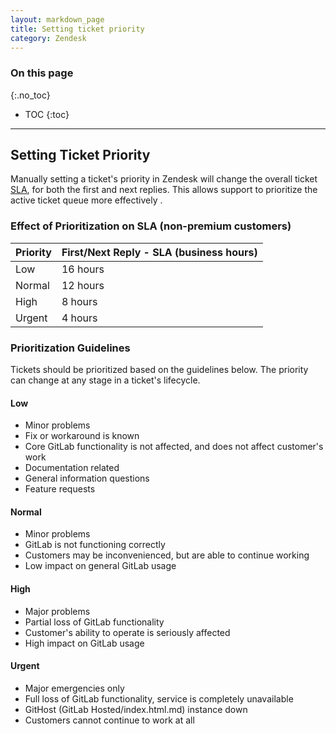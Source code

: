 ```yaml
---
layout: markdown_page
title: Setting ticket priority
category: Zendesk
---
```


### On this page
{:.no_toc}

- TOC
{:toc}

----

## Setting Ticket Priority

Manually setting a ticket's priority in Zendesk will change the overall ticket [SLA](https://github.com/daijapan/test/tree/master/support/support-engineering/prioritizing-tickets.html#sla), for both the first and next replies. This allows support to prioritize the active ticket queue more effectively .

### Effect of Prioritization on SLA (non-premium customers)

| Priority | First/Next Reply - SLA (business hours) |
|----------|-----------------------------------------|
| Low      |  16 hours                               |
| Normal   |  12 hours                               |
| High     |  8 hours                                |
| Urgent   |  4 hours                                |

### Prioritization Guidelines

Tickets should be prioritized based on the guidelines below. The priority can change at any stage in a ticket's lifecycle.

#### Low

+ Minor problems
+ Fix or workaround is known
+ Core GitLab functionality is not affected, and does not affect customer's work
+ Documentation related
+ General information questions
+ Feature requests

#### Normal

+ Minor problems
+ GitLab is not functioning correctly
+ Customers may be inconvenienced, but are able to continue working
+ Low impact on general GitLab usage

#### High

+ Major problems
+ Partial loss of GitLab functionality
+ Customer's ability to operate is seriously affected
+ High impact on GitLab usage

#### Urgent

+ Major emergencies only
+ Full loss of GitLab functionality, service is completely unavailable
+ GitHost (GitLab Hosted/index.html.md) instance down
+ Customers cannot continue to work at all
